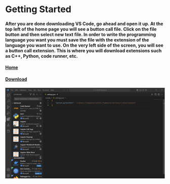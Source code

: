 # Getting Started
#### After you are done downloading VS Code, go ahead and open it up. At the top left of the home page you will see a button call file. Click on the file button and then select new text file. In order to write the programming language you want you must save the file with the extension of the language you want to use. On the very left side of the screen, you will see a button call extension. This is where you will download extensions such as C++, Python, code runner, etc.

#### [Home](https://github.com/Visal-So/Digital-Concept-Tutorial/blob/main/README.md)
#### [Download](https://github.com/Visal-So/Digital-Concept-Tutorial/blob/main/Download.md)

![](https://github.com/Visal-So/Digital-Concept-Tutorial/blob/main/Images/Extension.png)
